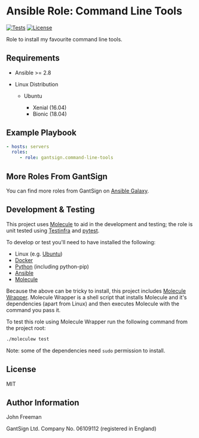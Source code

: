 Ansible Role: Command Line Tools
================================

[![Tests](https://github.com/gantsign/ansible-role-command-line-tools/workflows/Tests/badge.svg)](https://github.com/gantsign/ansible-role-command-line-tools/actions?query=workflow%3ATests)
[![License](https://img.shields.io/badge/license-MIT-blue.svg)](https://raw.githubusercontent.com/gantsign/ansible-role-command-line-tools/master/LICENSE)

Role to install my favourite command line tools.

Requirements
------------

* Ansible >= 2.8

* Linux Distribution

    * Ubuntu

        * Xenial (16.04)
        * Bionic (18.04)

Example Playbook
----------------

```yaml
- hosts: servers
  roles:
     - role: gantsign.command-line-tools
```

More Roles From GantSign
------------------------

You can find more roles from GantSign on
[Ansible Galaxy](https://galaxy.ansible.com/gantsign).

Development & Testing
---------------------

This project uses [Molecule](http://molecule.readthedocs.io/) to aid in the
development and testing; the role is unit tested using
[Testinfra](http://testinfra.readthedocs.io/) and
[pytest](http://docs.pytest.org/).

To develop or test you'll need to have installed the following:

* Linux (e.g. [Ubuntu](http://www.ubuntu.com/))
* [Docker](https://www.docker.com/)
* [Python](https://www.python.org/) (including python-pip)
* [Ansible](https://www.ansible.com/)
* [Molecule](http://molecule.readthedocs.io/)

Because the above can be tricky to install, this project includes
[Molecule Wrapper](https://github.com/gantsign/molecule-wrapper). Molecule
Wrapper is a shell script that installs Molecule and it's dependencies (apart
from Linux) and then executes Molecule with the command you pass it.

To test this role using Molecule Wrapper run the following command from the
project root:

```bash
./moleculew test
```

Note: some of the dependencies need `sudo` permission to install.

License
-------

MIT

Author Information
------------------

John Freeman

GantSign Ltd.
Company No. 06109112 (registered in England)
